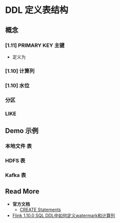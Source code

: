 # DDL 定义表结构



## 概念



### [1.11] PRIMARY KEY 主键

- 定义为 



### [1.10] 计算列



### [1.10] 水位



### 分区



### LIKE





## Demo 示例



### 本地文件 表



### HDFS 表



### Kafka 表









## Read More

- **官方文档**
  - [CREATE Statements](https://ci.apache.org/projects/flink/flink-docs-stable/dev/table/sql/create.html)
- [Flink 1.10.0 SQL DDL中如何定义watermark和计算列](https://blog.csdn.net/xianpanjia4616/article/details/104509659/)